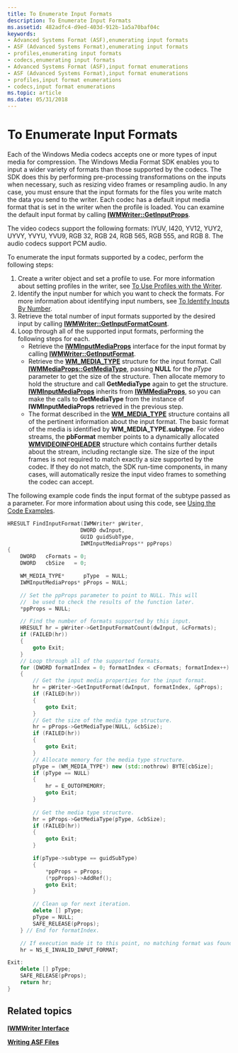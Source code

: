 ```yaml
---
title: To Enumerate Input Formats
description: To Enumerate Input Formats
ms.assetid: 482adfc4-d9ed-403d-912b-1a5a70baf04c
keywords:
- Advanced Systems Format (ASF),enumerating input formats
- ASF (Advanced Systems Format),enumerating input formats
- profiles,enumerating input formats
- codecs,enumerating input formats
- Advanced Systems Format (ASF),input format enumerations
- ASF (Advanced Systems Format),input format enumerations
- profiles,input format enumerations
- codecs,input format enumerations
ms.topic: article
ms.date: 05/31/2018
---
```


# To Enumerate Input Formats

Each of the Windows Media codecs accepts one or more types of input media for compression. The Windows Media Format SDK enables you to input a wider variety of formats than those supported by the codecs. The SDK does this by performing pre-processing transformations on the inputs when necessary, such as resizing video frames or resampling audio. In any case, you must ensure that the input formats for the files you write match the data you send to the writer. Each codec has a default input media format that is set in the writer when the profile is loaded. You can examine the default input format by calling [**IWMWriter::GetInputProps**](/windows/desktop/api/Wmsdkidl/nf-wmsdkidl-iwmwriter-getinputprops).

The video codecs support the following formats: IYUV, I420, YV12, YUY2, UYVY, YVYU, YVU9, RGB 32, RGB 24, RGB 565, RGB 555, and RGB 8. The audio codecs support PCM audio.

To enumerate the input formats supported by a codec, perform the following steps:

1.  Create a writer object and set a profile to use. For more information about setting profiles in the writer, see [To Use Profiles with the Writer](to-use-profiles-with-the-writer.md).
2.  Identify the input number for which you want to check the formats. For more information about identifying input numbers, see [To Identify Inputs By Number](to-identify-inputs-by-number.md).
3.  Retrieve the total number of input formats supported by the desired input by calling [**IWMWriter::GetInputFormatCount**](/windows/desktop/api/Wmsdkidl/nf-wmsdkidl-iwmwriter-getinputformatcount).
4.  Loop through all of the supported input formats, performing the following steps for each.
    -   Retrieve the [**IWMInputMediaProps**](/windows/desktop/api/wmsdkidl/nn-wmsdkidl-iwminputmediaprops) interface for the input format by calling [**IWMWriter::GetInputFormat**](/windows/desktop/api/Wmsdkidl/nf-wmsdkidl-iwmwriter-getinputformat).
    -   Retrieve the [**WM\_MEDIA\_TYPE**](/previous-versions/windows/desktop/api/wmsdkidl/ns-wmsdkidl-wm_media_type) structure for the input format. Call [**IWMMediaProps::GetMediaType**](/windows/desktop/api/Wmsdkidl/nf-wmsdkidl-iwmmediaprops-getmediatype), passing **NULL** for the *pType* parameter to get the size of the structure. Then allocate memory to hold the structure and call **GetMediaType** again to get the structure. [**IWMInputMediaProps**](/windows/desktop/api/wmsdkidl/nn-wmsdkidl-iwminputmediaprops) inherits from [**IWMMediaProps**](/windows/desktop/api/wmsdkidl/nn-wmsdkidl-iwmmediaprops), so you can make the calls to **GetMediaType** from the instance of **IWMInputMediaProps** retrieved in the previous step.
    -   The format described in the [**WM\_MEDIA\_TYPE**](/previous-versions/windows/desktop/api/wmsdkidl/ns-wmsdkidl-wm_media_type) structure contains all of the pertinent information about the input format. The basic format of the media is identified by **WM\_MEDIA\_TYPE.subtype**. For video streams, the **pbFormat** member points to a dynamically allocated [**WMVIDEOINFOHEADER**](/previous-versions/windows/desktop/api/wmsdkidl/ns-wmsdkidl-wmvideoinfoheader) structure which contains further details about the stream, including rectangle size. The size of the input frames is not required to match exactly a size supported by the codec. If they do not match, the SDK run-time components, in many cases, will automatically resize the input video frames to something the codec can accept.

The following example code finds the input format of the subtype passed as a parameter. For more information about using this code, see [Using the Code Examples](using-the-code-examples.md).


```C++
HRESULT FindInputFormat(IWMWriter* pWriter, 
                       DWORD dwInput,
                       GUID guidSubType,
                       IWMInputMediaProps** ppProps)
{
    DWORD   cFormats = 0;
    DWORD   cbSize   = 0;

    WM_MEDIA_TYPE*      pType  = NULL;
    IWMInputMediaProps* pProps = NULL;

    // Set the ppProps parameter to point to NULL. This will
    //  be used to check the results of the function later.
    *ppProps = NULL;

    // Find the number of formats supported by this input.
    HRESULT hr = pWriter->GetInputFormatCount(dwInput, &cFormats);
    if (FAILED(hr))
    {
        goto Exit;
    }
    // Loop through all of the supported formats.
    for (DWORD formatIndex = 0; formatIndex < cFormats; formatIndex++)
    {
        // Get the input media properties for the input format.
        hr = pWriter->GetInputFormat(dwInput, formatIndex, &pProps);
        if (FAILED(hr))
        {
            goto Exit;
        }
        // Get the size of the media type structure.
        hr = pProps->GetMediaType(NULL, &cbSize);
        if (FAILED(hr))
        {
            goto Exit;
        }
        // Allocate memory for the media type structure.
        pType = (WM_MEDIA_TYPE*) new (std::nothrow) BYTE[cbSize];
        if (pType == NULL)
        {
            hr = E_OUTOFMEMORY;
            goto Exit;
        }
        
        // Get the media type structure.
        hr = pProps->GetMediaType(pType, &cbSize);
        if (FAILED(hr))
        {
            goto Exit;
        }

        if(pType->subtype == guidSubType)
        {
            *ppProps = pProps;
            (*ppProps)->AddRef();
            goto Exit;
        }

        // Clean up for next iteration.
        delete [] pType;
        pType = NULL;
        SAFE_RELEASE(pProps);
    } // End for formatIndex.

    // If execution made it to this point, no matching format was found.
    hr = NS_E_INVALID_INPUT_FORMAT;

Exit:
    delete [] pType;
    SAFE_RELEASE(pProps);
    return hr;
}
```



## Related topics

<dl> <dt>

[**IWMWriter Interface**](/windows/desktop/api/wmsdkidl/nn-wmsdkidl-iwmwriter)
</dt> <dt>

[**Writing ASF Files**](writing-asf-files.md)
</dt> </dl>

 

 




